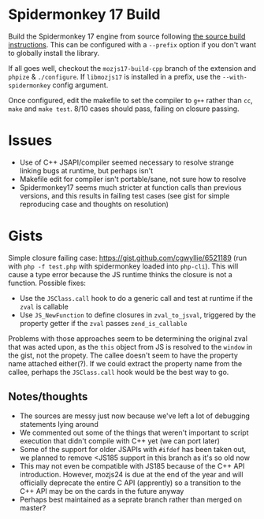 
# Spidermonkey 17 Build

Build the Spidermonkey 17 engine from source following [the source build instructions](https://developer.mozilla.org/en-US/docs/SpiderMonkey/Build_Documentation). This can be configured with a `--prefix` option if you don't want to globally install the library.

If all goes well, checkout the `mozjs17-build-cpp` branch of the extension and `phpize` & `./configure`. If `libmozjs17` is installed in a prefix, use the `--with-spidermonkey` config argument.

Once configured, edit the makefile to set the compiler to `g++` rather than `cc`, `make` and `make test`. 8/10 cases should pass, failing on closure passing.

# Issues

- Use of C++ JSAPI/compiler seemed necessary to resolve strange linking bugs at runtime, but perhaps isn't
- Makefile edit for compiler isn't portable/sane, not sure how to resolve
- Spidermonkey17 seems much stricter at function calls than previous versions, and this results in failing test cases (see gist for simple reproducing case and thoughts on resolution)

# Gists

Simple closure failing case: https://gist.github.com/cgwyllie/6521189 (run with `php -f test.php` with spidermonkey loaded into `php-cli`). This will cause a type error because the JS runtime thinks the closure is not a function. Possible fixes:

- Use the `JSClass.call` hook to do a generic call and test at runtime if the `zval` is callable
- Use `JS_NewFunction` to define closures in `zval_to_jsval`, triggered by the property getter if the `zval` passes `zend_is_callable`

Problems with those approaches seem to be determining the original zval that was acted upon, as the `this` object from JS is resolved to the `window` in the gist, not the propety. The callee doesn't seem to have the property name attached either(?). If we could extract the property name from the callee, perhaps the `JSClass.call` hook would be the best way to go.

## Notes/thoughts

- The sources are messy just now because we've left a lot of debugging statements lying around
- We commented out some of the things that weren't important to script execution that didn't compile with C++ yet (we can port later)
- Some of the support for older JSAPIs with `#ifdef` has been taken out, we planned to remove <JS185 support in this branch as it's so old now
- This may not even be compatible with JS185 because of the C++ API introduction. However, mozjs24 is due at the end of the year and will officially deprecate the entire C API (apprently) so a transition to the C++ API may be on the cards in the future anyway
- Perhaps best maintained as a seprate branch rather than merged on master?